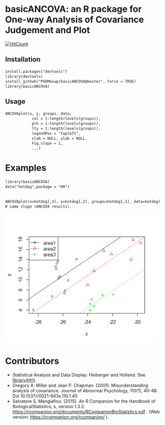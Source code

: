 # basicANCOVA: an R package for One-way Analysis of Covariance Judgement and Plot

[![HitCount](http://hits.dwyl.io/PhDMeiwp/basicANCOVA.svg)](http://hits.dwyl.io/PhDMeiwp/basicANCOVA)

## Installation

	install.packages("devtools")
	library(devtools)   
	install_github("PhDMeiwp/basicANCOVA@master", force = TRUE)
	library(basicANCOVA)


## Usage

    ANCOVAplot(x, y, groups, data, 
       			col = 1:length(levels(groups)),
       			pch = 1:length(levels(groups)),
       			lty = 1:length(levels(groups)),
       			legendPos = "topleft",
				xlab = NULL, ylab = NULL, 
				Fig.slope = 1,
       			...)


# Examples
	

    library(basicANCOVA)
    data("hotdog",package = "HH")

    
    ANCOVAplot(x=hotdog[,3], y=hotdog[,2], groups=hotdog[,1], data=hotdog)   # same slope (ANCOVA results).

 <img src="docs/images/Fig.slope1.png" width="490" align= center/>

 # Contributors
 
 - Statistical Analysis and Data Display: Heiberger and Holland. See [library(HH)](https://github.com/cran/HH/blob/master/R/ancovaplot.R#subset=(cc==cci)).
 - Gregory A. Miller and Jean P. Chapman. (2001). Misunderstanding analysis of covariance. Journal of Abnormal Psychology, 110(1), 40-48. Doi 10.1037//0021-843x.110.1.40
 - Salvatore S. Mangiafico. (2015). An R Companion for the Handbook of BiologicalStatistics, s, version 1.3.2. https://rcompanion.org/documents/RCompanionBioStatistics.pdf . (Web version: https://rcompanion.org/rcompanion/ ).
